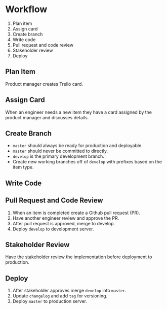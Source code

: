 # Workflow

1. Plan item
2. Assign card
3. Create branch
4. Write code
5. Pull request and code review
6. Stakeholder review
7. Deploy

## Plan Item

Product manager creates Trello card.

## Assign Card

When an engineer needs a new item they have a card assigned by the product manager and discusses details.

## Create Branch

* `master` should always be ready for production and deployable.
* `master` should never be committed to directly.
* `develop` is the primary development branch.
* Create new working branches off of `develop` with prefixes based on the item
  type.

## Write Code

## Pull Request and Code Review

1. When an item is completed create a Github pull request (PR).
2. Have another engineer review and approve the PR.
3. After pull request is approved, merge to develop.
4. Deploy `develop` to development server.

## Stakeholder Review

Have the stakeholder review the implementation before deployment to production.

## Deploy

1. After stakeholder approves merge `develop` into `master`.
2. Update `changelog` and add `tag` for versioning. 
3. Deploy `master` to production server.
